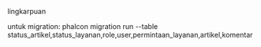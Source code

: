 lingkarpuan

untuk migration:
phalcon migration run --table status_artikel,status_layanan,role,user,permintaan_layanan,artikel,komentar